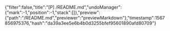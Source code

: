 {"filter":false,"title":"[P] /README.md","undoManager":{"mark":-1,"position":-1,"stack":[]},"preview":{"path":"/README.md","previewer":"previewMarkdown"},"timestamp":1567856975376,"hash":"da39a3ee5e6b4b0d3255bfef95601890afd80709"}